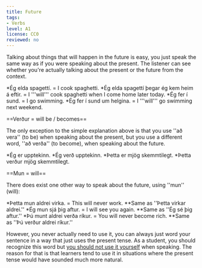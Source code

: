```yaml
---
title: Future
tags:
- Verbs
level: A1
license: CC0
reviewed: no
---
```


Talking about things that will happen in the future is easy, you just speak the same way as if you were speaking about the present. The listener can see whether you're actually talking about the present or the future from the context.

*Ég elda spagettí. = I cook spaghetti.
*Ég elda spagettí þegar ég kem heim á eftir. = I '''will''' cook spaghetti when I come home later today.
*Ég fer í sund. = I go swimming.
*Ég fer í sund um helgina. = I '''will''' go swimming next weekend.

==Verður = will be / becomes==
<level level="a1"/>

The only exception to the simple explanation above is that you use ''að vera'' (to be) when speaking about the present, but you use a different word, ''að verða'' (to become), when speaking about the future.

*Ég er upptekinn.
*Ég verð upptekinn.
*Þetta er mjög skemmtilegt.
*Þetta verður mjög skemmtilegt.

==Mun = will==
<level level="b1"/>

There does exist one other way to speak about the future, using ''mun'' (will):

*Þetta mun aldrei virka. = This will never work.
**Same as ''Þetta virkar aldrei.''
*Ég mun sjá þig aftur. = I will see you again.
**Same as ''Ég sé þig aftur.''
*Þú munt aldrei verða ríkur. = You will never become rich.
**Same as ''Þú verður aldrei ríkur.''

However, you never actually need to use it, you can always just word your sentence in a way that just uses the present tense. As a student, you should recognize this word but <u>you should not use it yourself</u> when speaking. The reason for that is that learners tend to use it in situations where the present tense would have sounded much more natural.

